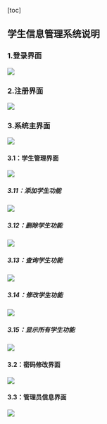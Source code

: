 [toc]

## 学生信息管理系统说明

### 1.登录界面

![](.\截图\1.登陆界面.png)

### 2.注册界面

![](.\截图\2.注册界面.png)

### 3.系统主界面

![](.\截图\3.系统主页面.png)

#### 3.1：学生管理界面

![](.\截图\4.学生管理界面.png)

##### 3.11：添加学生功能

![](.\截图\6.增.png)

##### 3.12：删除学生功能

![](.\截图\7.删.png)

##### 3.13：查询学生功能

![](.\截图\8.查.png)

##### 3.14：修改学生功能

![](.\截图\9.改.png)

##### 3.15：显示所有学生功能

![](.\截图\5.显示所有学生.png)

#### 3.2：密码修改界面

![](.\截图\10.密码修改界面.png)

#### 3.3：管理员信息界面

![](.\截图\11.管理员信息界面.png)
